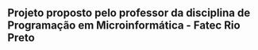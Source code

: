   ## Projeto proposto pelo professor da disciplina de Programação em Microinformática - Fatec Rio Preto
